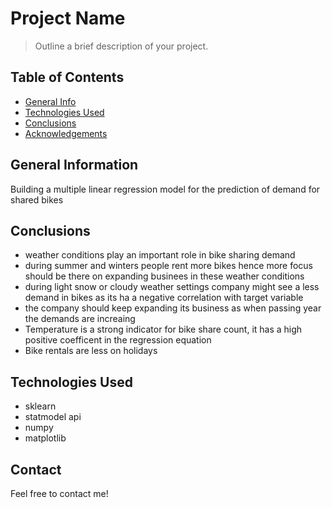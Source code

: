 # Project Name
> Outline a brief description of your project.


## Table of Contents
* [General Info](#general-information)
* [Technologies Used](#technologies-used)
* [Conclusions](#conclusions)
* [Acknowledgements](#acknowledgements)

<!-- You can include any other section that is pertinent to your problem -->

## General Information
Building a multiple linear regression model for the prediction of demand for shared bikes

<!-- You don't have to answer all the questions - just the ones relevant to your project. -->


## Conclusions
- weather conditions play an important role in bike sharing demand
- during summer and winters people rent more bikes hence more focus should be there on expanding businees in these weather conditions
- during light snow or cloudy weather settings company might see a less demand in bikes as its  ha a negative correlation with target variable
- the company should keep expanding its business as when passing year the demands are increaing
- Temperature is a strong indicator for bike share count, it has a high positive coefficent in the regression equation
- Bike rentals are less on holidays

<!-- You don't have to answer all the questions - just the ones relevant to your project. -->


## Technologies Used
- sklearn
- statmodel api
- numpy
- matplotlib


<!-- As the libraries versions keep on changing, it is recommended to mention the version of library used in this project -->



## Contact
Feel free to contact me!


<!-- Optional -->
<!-- ## License -->
<!-- This project is open source and available under the [... License](). -->

<!-- You don't have to include all sections - just the one's relevant to your project -->